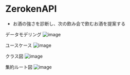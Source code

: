 # ZerokenAPI
- お酒の強さを診断し、次の飲み会で飲むお酒を提案する

データモデリング
![image](https://user-images.githubusercontent.com/79771445/189510848-1d0f4b4d-bc43-46ef-b370-536b649e3a0b.png)

ユースケース
![image](https://user-images.githubusercontent.com/79771445/189510881-e63f038d-4ed1-469c-b553-d5785d6002c5.png)

クラス図
![image](https://user-images.githubusercontent.com/79771445/189510859-39e4ada5-c59f-4b58-aad4-e9c0d74e864e.png)

集約ルート図
![image]()
